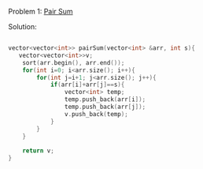 Problem 1: [Pair Sum](https://www.codingninjas.com/codestudio/guided-paths/interview-guide-for-product-based-companies/content/110297/offering/1280152?leftPanelTab=0)

Solution:
```c++

vector<vector<int>> pairSum(vector<int> &arr, int s){
   vector<vector<int>>v;
    sort(arr.begin(), arr.end());
    for(int i=0; i<arr.size(); i++){
        for(int j=i+1; j<arr.size(); j++){
            if(arr[i]+arr[j]==s){
                vector<int> temp;
                temp.push_back(arr[i]);
                temp.push_back(arr[j]);
                v.push_back(temp);
            }
        }
    }
    
    return v;
}

```

